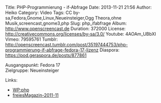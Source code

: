 Title: PHP-Programmierung - if-Abfrage
Date: 2013-11-21 21:56
Author: Heiko
Category: Video
Tags: CC by-sa,Fedora,Gnome,Linux,Neueinsteiger,Ogg Theora,ohne Musik,screencast,gnome3,php
Slug: php_ifabfrage
Album: http://www.openscreencast.de
Duration: 372000
License: http://creativecommons.org/licenses/by-sa/3.0/
Youtube: 4AOAm_UBbXI
Vimeo: 79595761
Tumblr: http://openscreencast.tumblr.com/post/35197444753/php-programmierung-if-abfrage-fedora-17-lizenz
Diaspora: https://pod.geraspora.de/posts/877861

Ausgangspunkt: Fedora 17  
Zielgruppe: Neueinsteiger  

Links:

  * [WP:php](https://de.wikipedia.org/wiki/Php "Link zu WP:php" )
  * [freiesMagazin-2011-11](http://www.freiesmagazin.de/freiesMagazin-2011-11 "Link zu freiesmagazin.de" )

